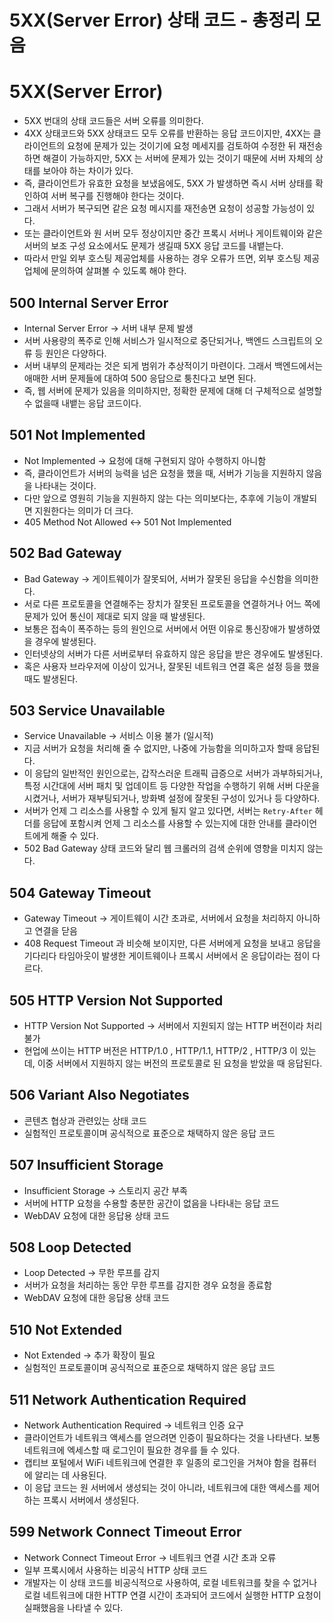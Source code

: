 # 5XX(Server Error) 상태 코드 - 총정리 모음

# 5XX(Server Error)

- 5XX 번대의 상태 코드들은 서버 오류를 의미한다.
- 4XX 상태코드와 5XX 상태코드 모두 오류를 반환하는 응답 코드이지만, 4XX는 클라이언트의 요청에 문제가 있는 것이기에 요청 메세지를 검토하여 수정한 뒤 재전송하면 해결이 가능하지만, 5XX 는 서버에 문제가 있는 것이기 때문에 서버 자체의 상태를 보아야 하는 차이가 있다.
- 즉, 클라이언트가 유효한 요청을 보냈음에도, 5XX 가 발생하면 즉시 서버 상태를 확인하여 서버 복구를 진행해야 한다는 것이다.
- 그래서 서버가 복구되면 같은 요청 메시지를 재전송면 요청이 성공할 가능성이 있다.
- 또는 클라이언트와 원 서버 모두 정상이지만 중간 프록시 서버나 게이트웨이와 같은 서버의 보조 구성 요소에서도 문제가 생길때 5XX 응답 코드를 내뱉는다.
- 따라서 만일 외부 호스팅 제공업체를 사용하는 경우 오류가 뜨면, 외부 호스팅 제공업체에 문의하여 살펴볼 수 있도록 해야 한다.

## 500 Internal Server Error

- Internal Server Error → 서버 내부 문제 발생
- 서버 사용량의 폭주로 인해 서비스가 일시적으로 중단되거나, 백엔드 스크립트의 오류 등 원인은 다양하다.
- 서버 내부의 문제라는 것은 되게 범위가 추상적이기 마련이다. 그래서 백엔드에서는 애매한 서버 문제들에 대하여 500 응답으로 퉁친다고 보면 된다.
- 즉, 웹 서버에 문제가 있음을 의미하지만, 정확한 문제에 대해 더 구체적으로 설명할 수 없을때 내뱉는 응답 코드이다.

## 501 Not Implemented

- Not Implemented → 요청에 대해 구현되지 않아 수행하지 아니함
- 즉, 클라이언트가 서버의 능력을 넘은 요청을 했을 때, 서버가 기능을 지원하지 않음을 나타내는 것이다.
- 다만 앞으로 영원히 기능을 지원하지 않는 다는 의미보다는, 추후에 기능이 개발되면 지원한다는 의미가 더 크다.
- 405 Method Not Allowed ↔ 501 Not Implemented

## 502 Bad Gateway

- Bad Gateway → 게이트웨이가 잘못되어, 서버가 잘못된 응답을 수신함을 의미한다.
- 서로 다른 프로토콜을 연결해주는 장치가 잘못된 프로토콜을 연결하거나 어느 쪽에 문제가 있어 통신이 제대로 되지 않을 때 발생된다.
- 보통은 접속이 폭주하는 등의 원인으로 서버에서 어떤 이유로 통신장애가 발생하였을 경우에 발생된다.
- 인터넷상의 서버가 다른 서버로부터 유효하지 않은 응답을 받은 경우에도 발생된다.
- 혹은 사용자 브라우저에 이상이 있거나, 잘못된 네트워크 연결 혹은 설정 등을 했을 때도 발생된다.

## 503 Service Unavailable

- Service Unavailable → 서비스 이용 불가 (일시적)
- 지금 서버가 요청을 처리해 줄 수 없지만, 나중에 가능함을 의미하고자 할때 응답된다.
- 이 응답의 일반적인 원인으로는, 갑작스러운 트래픽 급증으로 서버가 과부하되거나, 특정 시간대에 서버 패치 및 업데이트 등 다양한 작업을 수행하기 위해 서버 다운을 시켰거나, 서버가 재부팅되거나, 방화벽 설정에 잘못된 구성이 있거나 등 다양하다.
- 서버가 언제 그 리소스를 사용할 수 있게 될지 알고 있다면, 서버는 `Retry-After` 헤더를 응답에 포함시켜 언제 그 리소스를 사용할 수 있는지에 대한 안내를 클라이언트에게 해줄 수 있다.
- 502 Bad Gateway 상태 코드와 달리 웹 크롤러의 검색 순위에 영향을 미치지 않는다.

## 504 Gateway Timeout

- Gateway Timeout → 게이트웨이 시간 초과로, 서버에서 요청을 처리하지 아니하고 연결을 닫음
- 408 Request Timeout 과 비슷해 보이지만, 다른 서버에게 요청을 보내고 응답을 기다리다 타임아웃이 발생한 게이트웨이나 프록시 서버에서 온 응답이라는 점이 다르다.

## 505 HTTP Version Not Supported

- HTTP Version Not Supported → 서버에서 지원되지 않는 HTTP 버전이라 처리 불가
- 현업에 쓰이는 HTTP 버전은 HTTP/1.0 , HTTP/1.1, HTTP/2 , HTTP/3 이 있는데, 이중 서버에서 지원하지 않는 버전의 프로토콜로 된 요청을 받았을 때 응답된다.

## 506 Variant Also Negotiates

- 콘텐츠 협상과 관련있는 상태 코드
- 실험적인 프로토콜이며 공식적으로 표준으로 채택하지 않은 응답 코드

## 507 Insufficient Storage

- Insufficient Storage → 스토리지 공간 부족
- 서버에 HTTP 요청을 수용할 충분한 공간이 없음을 나타내는 응답 코드
- WebDAV 요청에 대한 응답용 상태 코드

## 508 Loop Detected

- Loop Detected → 무한 루프를 감지
- 서버가 요청을 처리하는 동안 무한 루프를 감지한 경우 요청을 종료함
- WebDAV 요청에 대한 응답용 상태 코드

## 510 Not Extended

- Not Extended → 추가 확장이 필요
- 실험적인 프로토콜이며 공식적으로 표준으로 채택하지 않은 응답 코드

## 511 Network Authentication Required

- Network Authentication Required → 네트워크 인증 요구
- 클라이언트가 네트워크 액세스를 얻으려면 인증이 필요하다는 것을 나타낸다. 보통 네트워크에 엑세스할 때 로그인이 필요한 경우를 들 수 있다.
- 캡티브 포털에서 WiFi 네트워크에 연결한 후 일종의 로그인을 거쳐야 함을 컴퓨터에 알리는 데 사용된다.
- 이 응답 코드는 원 서버에서 생성되는 것이 아니라, 네트워크에 대한 액세스를 제어하는 프록시 서버에서 생성된다.

## 599 Network Connect Timeout Error

- Network Connect Timeout Error → 네트워크 연결 시간 초과 오류
- 일부 프록시에서 사용하는 비공식 HTTP 상태 코드
- 개발자는 이 상태 코드를 비공식적으로 사용하여, 로컬 네트워크를 찾을 수 없거나 로컬 네트워크에 대한 HTTP 연결 시간이 초과되어 코드에서 실행한 HTTP 요청이 실패했음을 나타낼 수 있다.